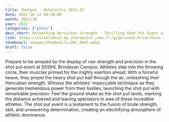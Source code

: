 ```yaml
---
title: Shotput - Atheletics 2022-23
date: 2022-10-12 06:30:00
month: 2022/10
year: 2022
categories: ["photo"]
desc_short: Unleashing Herculean Strength - Thrilling Shot Put Event at SSSIHL Brindavan Campus - Power, Precision, and Athletic Dominance
link: https://sssihleduin-my.sharepoint.com/:f:/g/personal/brnarchive_sssihl_edu_in/EhrR-VNPR4tAgSOvYmStRPUBPES9I-wN1sC4M3eGY-O1MA?e=5WfEm6
thumbnail: images/thumbnails/DSC_6943.webp
draft: false
---
```


Prepare to be amazed by the display of raw strength and precision in the shot put event at SSSIHL Brindavan Campus. Athletes step into the throwing circle, their muscles primed for the mighty exertion ahead. With a forceful heave, they propel the heavy shot put ball through the air, unleashing their Herculean strength. Witness the athletes' impeccable technique as they generate tremendous power from their bodies, launching the shot put with remarkable precision. Feel the ground shake as the shot put lands, marking the distance achieved and leaving spectators in awe of these incredible athletes. The shot put event is a testament to the fusion of brute strength, skill, and unwavering determination, creating an electrifying atmosphere of athletic dominance.
